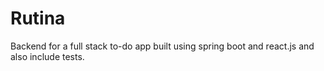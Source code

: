 # Rutina
Backend for a full stack to-do app built using spring boot and react.js and also include tests. 

